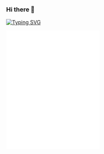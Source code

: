 ### Hi there 👋

[![Typing SVG](https://readme-typing-svg.herokuapp.com?font=Fira+Code&pause=1000&width=435&lines=Hi+there+%F0%9F%91%8B%2C+I+am+wulu)](https://git.io/typing-svg)

<img src="/github-metrics.svg" alt="Metrics" width="50%">

